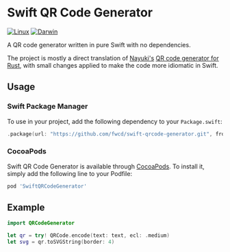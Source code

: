 # Swift QR Code Generator

[![Linux](https://github.com/fwcd/swift-qrcode-generator/workflows/Linux/badge.svg)](https://github.com/fwcd/swift-qrcode-generator/actions)
[![Darwin](https://github.com/fwcd/swift-qrcode-generator/workflows/Darwin/badge.svg)](https://github.com/fwcd/swift-qrcode-generator/actions)

A QR code generator written in pure Swift with no dependencies.

The project is mostly a direct translation of [Nayuki's](https://github.com/nayuki/) [QR code generator for Rust](https://github.com/nayuki/QR-Code-generator/tree/master/rust), with small changes applied to make the code more idiomatic in Swift.

## Usage

### Swift Package Manager
To use in your project, add the following dependency to your `Package.swift`:

```swift
.package(url: "https://github.com/fwcd/swift-qrcode-generator.git", from: "1.0.0")
```

### CocoaPods
Swift QR Code Generator is available through [CocoaPods](http://cocoapods.org). To install
it, simply add the following line to your Podfile:

```bash
pod 'SwiftQRCodeGenerator'
```

## Example
```swift
import QRCodeGenerator

let qr = try! QRCode.encode(text: text, ecl: .medium)
let svg = qr.toSVGString(border: 4)
```
